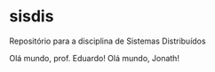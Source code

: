 # sisdis
Repositório para a disciplina de Sistemas Distribuídos

Olá mundo, prof. Eduardo!
Olá mundo, Jonath!
